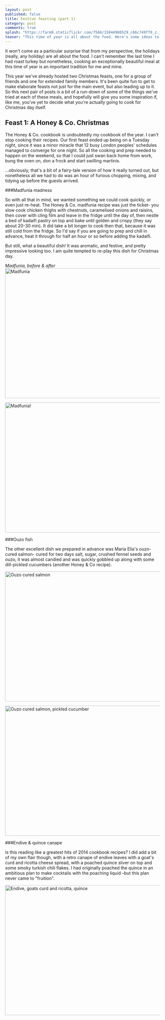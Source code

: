 ```yaml
---
layout: post
published: false
title: Festive feasting (part 1)
category: post
comments: true
splash: "https://farm8.staticflickr.com/7568/15844980529_c66c749ff0_z.jpg"
teaser: "This time of year is all about the food. Here's some ideas to get you in the festive spirit..."
---
```


It won't come as a particular surprise that from my perspective, the holidays (really, any holiday) are all about the food. I can't remember the last time I had roast turkey but nonetheless, cooking an exceptionally beautiful meal at this time of year is an important tradition for me and mine.

This year we've already hosted two Christmas feasts, one for a group of friends and one for extended family members. It's been quite fun to get to make elaborate feasts not just for the main event, but also leading up to it. So this next pair of posts is a bit of a run-down of some of the things we've tried at each of these meals, and hopefully will give you some inspiration if, like me, you've yet to decide what you're actually going to cook for Christmas day itself.

## Feast 1: A Honey & Co. Christmas

The Honey & Co. cookbook is undoubtedly my cookbook of the year. I can't stop cooking their recipes. Our first feast ended up being on a Tuesday night, since it was a minor miracle that 12 busy London peoples' schedules managed to converge for one night. So all the cooking and prep needed to happen on the weekend, so that I could just swan back home from work, bung the oven on, don a frock and start swilling martinis.

...obviously, that's a bit of a fairy-tale version of how it really turned out, but nonetheless all we had to do was an hour of furious chopping, mixing, and tidying up before the guests arrived.

###Madfunia madness

So with all that in mind, we wanted something we could cook quickly, or even just re-heat. The Honey & Co. madfunia recipe was just the ticket- you slow cook chicken thighs with chestnuts, caramelised onions and raisins, then cover with cling film and leave in the fridge until the day of, then nestle a bed of kadaifi pastry on top and bake until golden and crispy (they say about 20-30 min). It did take a bit longer to cook then that, because it was still cold from the fridge. So I'd say if you are going to prep and chill in advance, heat it through for half an hour or so before adding the kadaifi.

But still, what a beautiful dish! It was aromatic, and festive, and pretty impressive looking too. I am quite tempted to re-play this dish for Christmas day.

_Madfunia, before & after_
<a href="https://www.flickr.com/photos/elenijr/16001046781" title="Madfunia by Eleni Harlan, on Flickr"><img src="https://farm9.staticflickr.com/8570/16001046781_2406ab8f9d_z.jpg" width="640" height="424" alt="Madfunia"></a>

<a href="https://www.flickr.com/photos/elenijr/15977241186" title="Madfunia! by Eleni Harlan, on Flickr"><img src="https://farm9.staticflickr.com/8574/15977241186_99bbbd4a87_z.jpg" width="640" height="424" alt="Madfunia!"></a>

###Ouzo fish

The other excellent dish we prepared in advance was Maria Elia's ouzo-cured salmon- cured for two days salt, sugar, crushed fennel seeds and ouzo, it was almost candied and was quickly gobbled up along with some dill-pickled cucumbers (another Honey & Co recipe).

<a href="https://www.flickr.com/photos/elenijr/15380769894" title="Ouzo cured salmon by Eleni Harlan, on Flickr"><img src="https://farm8.staticflickr.com/7478/15380769894_ce90543d85_z.jpg" width="640" height="424" alt="Ouzo cured salmon"></a>

<a href="https://www.flickr.com/photos/elenijr/15380772844" title="Ouzo cured salmon, pickled cucumber by Eleni Harlan, on Flickr"><img src="https://farm8.staticflickr.com/7500/15380772844_10ac4aa7cd_z.jpg" width="640" height="424" alt="Ouzo cured salmon, pickled cucumber"></a>

###Endive & quince canape

Is this reading like a greatest hits of 2014 cookbook recipes? I did add a bit of my own flair though, with a retro canape of endive leaves with a goat's curd and ricotta cheese spread, with a poached quince sliver on top and some smoky turkish chili flakes. I had originally poached the quince in an ambitious plan to make cocktails with the poaching liquid –but this plan never came to "fruition".

<a href="https://www.flickr.com/photos/elenijr/15383394393" title="Endive, goats curd and ricotta, quince by Eleni Harlan, on Flickr"><img src="https://farm9.staticflickr.com/8664/15383394393_8f87f98777_z.jpg" width="640" height="424" alt="Endive, goats curd and ricotta, quince"></a>


